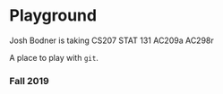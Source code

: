 # Playground
Josh Bodner is taking
CS207
STAT 131
AC209a
AC298r

A place to play with `git`.

### Fall 2019
